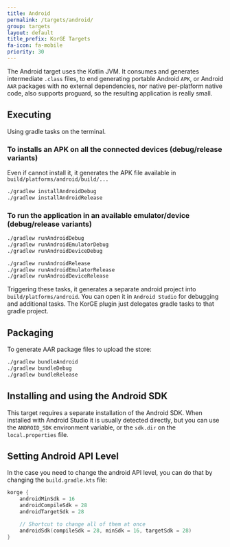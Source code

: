 ```yaml
---
title: Android
permalink: /targets/android/
group: targets
layout: default
title_prefix: KorGE Targets
fa-icon: fa-mobile
priority: 30
---
```

The Android target uses the Kotlin JVM. It consumes and generates intermediate `.class` files,
to end generating portable Android `APK`, or Android `AAR` packages
with no external dependencies, nor native per-platform native code, also supports
proguard, so the resulting application is really small.

## Executing

Using gradle tasks on the terminal.

### To installs an APK on all the connected devices (debug/release variants)

Even if cannot install it, it generates the APK file available in `build/platforms/android/build/...`

```bash
./gradlew installAndroidDebug   
./gradlew installAndroidRelease 
```

### To run the application in an available emulator/device (debug/release variants) 

```bash
./gradlew runAndroidDebug          
./gradlew runAndroidEmulatorDebug  
./gradlew runAndroidDeviceDebug    

./gradlew runAndroidRelease         
./gradlew runAndroidEmulatorRelease 
./gradlew runAndroidDeviceRelease   
```

Triggering these tasks, it generates a separate android project into `build/platforms/android`.
You can open it in `Android Studio` for debugging and additional tasks. The KorGE plugin just
delegates gradle tasks to that gradle project.

## Packaging

To generate AAR package files to upload the store:

```bash
./gradlew bundleAndroid
./gradlew bundleDebug
./gradlew bundleRelease
```

## Installing and using the Android SDK

This target requires a separate installation of the Android SDK.
When installed with Android Studio it is usually detected directly, but you can use
the `ANDROID_SDK` environment variable, or the `sdk.dir` on the `local.properties` file.

## Setting Android API Level

In the case you need to change the android API level, you can do that by changing the `build.gradle.kts` file:

```kotlin
korge {
	androidMinSdk = 16
	androidCompileSdk = 28
	androidTargetSdk = 28

	// Shortcut to change all of them at once
	androidSdk(compileSdk = 28, minSdk = 16, targetSdk = 28)
}
```
